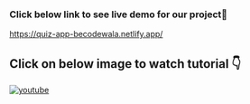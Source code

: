 ### Click below link to see live demo for our project🔗
https://quiz-app-becodewala.netlify.app/


## **Click on below image to watch tutorial** 👇


[![youtube](https://img.youtube.com/vi/Z5IZ17sWb6E/0.jpg)](https://www.youtube.com/watch?v=Z5IZ17sWb6E)
